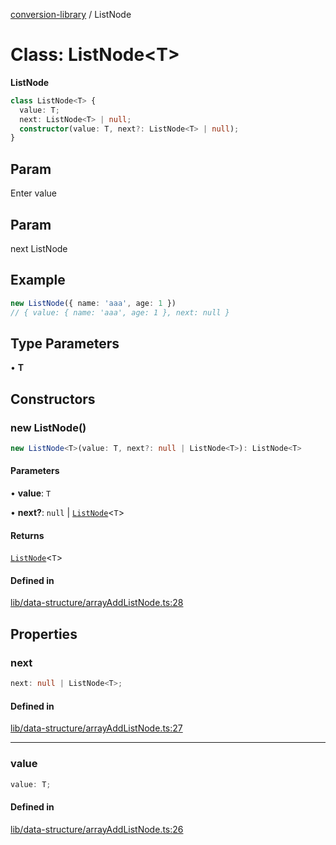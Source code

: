 [conversion-library](../globals.md) / ListNode

# Class: ListNode\<T\>

**ListNode**

<Badge type="tip" text="version: v0.0.4+" />

```ts
class ListNode<T> {
  value: T;
  next: ListNode<T> | null;
  constructor(value: T, next?: ListNode<T> | null);
}
```

## Param

Enter value

## Param

next ListNode

## Example

```ts
new ListNode({ name: 'aaa', age: 1 })
// { value: { name: 'aaa', age: 1 }, next: null }
```

## Type Parameters

• **T**

## Constructors

### new ListNode()

```ts
new ListNode<T>(value: T, next?: null | ListNode<T>): ListNode<T>
```

#### Parameters

• **value**: `T`

• **next?**: `null` \| [`ListNode`](ListNode.md)\<`T`\>

#### Returns

[`ListNode`](ListNode.md)\<`T`\>

#### Defined in

[lib/data-structure/arrayAddListNode.ts:28](https://github.com/fxss5201/conversion-library/blob/main/lib/data-structure/arrayAddListNode.ts#L28)

## Properties

### next

```ts
next: null | ListNode<T>;
```

#### Defined in

[lib/data-structure/arrayAddListNode.ts:27](https://github.com/fxss5201/conversion-library/blob/main/lib/data-structure/arrayAddListNode.ts#L27)

***

### value

```ts
value: T;
```

#### Defined in

[lib/data-structure/arrayAddListNode.ts:26](https://github.com/fxss5201/conversion-library/blob/main/lib/data-structure/arrayAddListNode.ts#L26)
